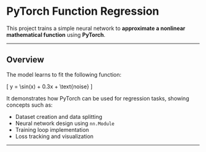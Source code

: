 # PyTorch Function Regression

This project trains a simple neural network to **approximate a nonlinear mathematical function** using **PyTorch**.

---

## Overview

The model learns to fit the following function:

\[
y = \sin(x) + 0.3x + \text{noise}
\]

It demonstrates how PyTorch can be used for regression tasks, showing concepts such as:
- Dataset creation and data splitting  
- Neural network design using `nn.Module`  
- Training loop implementation  
- Loss tracking and visualization  

---
